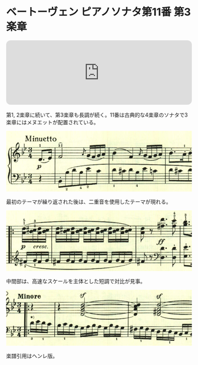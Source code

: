 # ベートーヴェン ピアノソナタ第11番 第3楽章

<iframe height="175" width="100%" title="Media player" src="https://embed.music.apple.com/us/album/piano-sonata-no-11-in-b-flat-major-op-22-iii-menuetto/1268209323?i=1268209516&amp;itscg=30200&amp;itsct=music_box_player&amp;ls=1&amp;app=music&amp;mttnsubad=1268209516&amp;theme=auto" id="embedPlayer" style="border:0;border-radius:12px;width:100%;height:175px;max-width:660px" sandbox="allow-forms allow-popups allow-same-origin allow-scripts allow-top-navigation-by-user-activation" allow="autoplay *; encrypted-media *; clipboard-write"></iframe>

第1, 2楽章に続いて、第3楽章も長調が続く。11番は古典的な4楽章のソナタで3楽章にはメヌエットが配置されている。

<img src="668.jpg">

最初のテーマが繰り返された後は、二重音を使用したテーマが現れる。

<img src="666.jpg">

中間部は、高速なスケールを主体とした短調で対比が見事。

<img src="667.jpg">

楽譜引用はヘンレ版。
